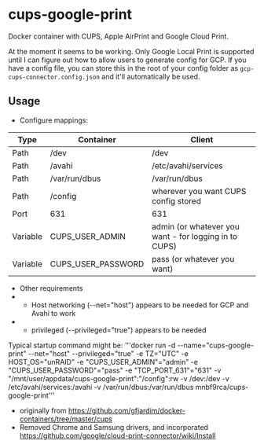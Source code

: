 # cups-google-print

Docker container with CUPS, Apple AirPrint and Google Cloud Print.

At the moment it seems to be working. Only Google Local Print is supported until I can figure out how to allow users to generate config for GCP. If you have a config file, you can store this in the root of your config folder as ```gcp-cups-connector.config.json``` and it'll automatically be used.

## Usage
* Configure mappings:

Type | Container | Client
---|---|---
Path|/dev|/dev
Path|/avahi|/etc/avahi/services
Path|/var/run/dbus|/var/run/dbus
Path|/config|wherever you want CUPS config stored
Port|631|631
Variable|CUPS_USER_ADMIN|admin (or whatever you want - for logging in to CUPS)
Variable|CUPS_USER_PASSWORD|pass (or whatever you want)

* Other requirements
* * Host networking (--net="host") appears to be needed for GCP and Avahi to work
* * privileged (--privileged="true") appears to be needed

Typical startup command might be:
'''docker run -d --name="cups-google-print" --net="host" --privileged="true" -e TZ="UTC" -e HOST_OS="unRAID" -e "CUPS_USER_ADMIN"="admin" -e "CUPS_USER_PASSWORD"="pass" -e "TCP_PORT_631"="631" -v "/mnt/user/appdata/cups-google-print":"/config":rw -v /dev:/dev -v /etc/avahi/services:/avahi -v /var/run/dbus:/var/run/dbus mnbf9rca/cups-google-print'''

- originally from https://github.com/gfjardim/docker-containers/tree/master/cups
- Removed Chrome and Samsung drivers, and incorporated https://github.com/google/cloud-print-connector/wiki/Install
